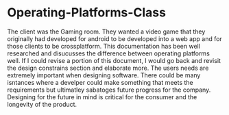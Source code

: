 # Operating-Platforms-Class
The client was the Gaming room. They wanted a video game that they originally had developed for android to be developed into a web app and for those clients to be crossplatform. This documentation has been well researched and disucusses the difference between operating platforms well. If I could revise a portion of this document, I would go back and revisit the design constrains section and elaborate more.
The users needs are extremely important when designing software. There could be many isntances where a develper could make something that meets the requirements but ultimatley sabatoges future progress for the company. Designing for the future in mind is critical for the consumer and the longevity of the product. 
